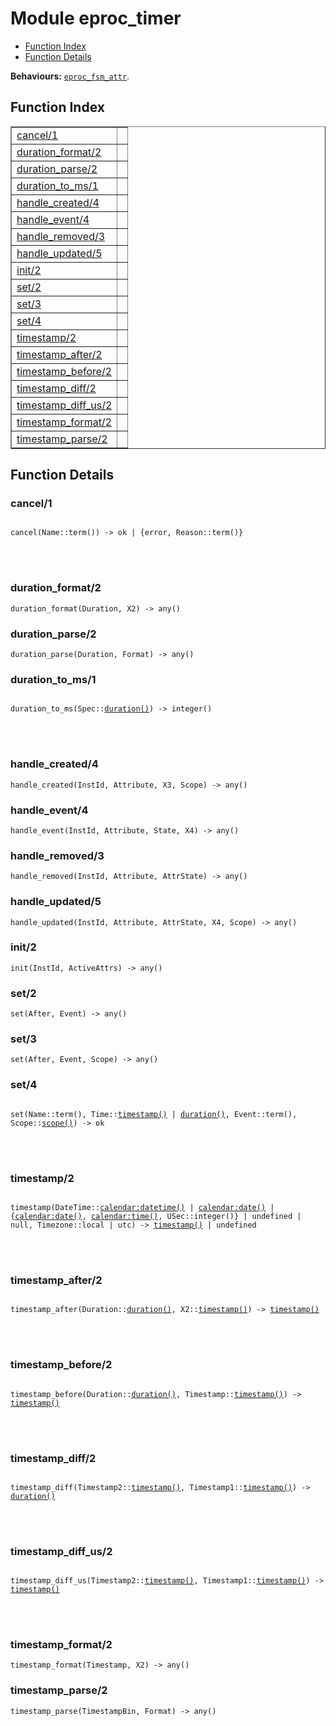 

# Module eproc_timer #
* [Function Index](#index)
* [Function Details](#functions)

__Behaviours:__ [`eproc_fsm_attr`](eproc_fsm_attr.md).
<a name="index"></a>

## Function Index ##


<table width="100%" border="1" cellspacing="0" cellpadding="2" summary="function index"><tr><td valign="top"><a href="#cancel-1">cancel/1</a></td><td></td></tr><tr><td valign="top"><a href="#duration_format-2">duration_format/2</a></td><td></td></tr><tr><td valign="top"><a href="#duration_parse-2">duration_parse/2</a></td><td></td></tr><tr><td valign="top"><a href="#duration_to_ms-1">duration_to_ms/1</a></td><td></td></tr><tr><td valign="top"><a href="#handle_created-4">handle_created/4</a></td><td></td></tr><tr><td valign="top"><a href="#handle_event-4">handle_event/4</a></td><td></td></tr><tr><td valign="top"><a href="#handle_removed-3">handle_removed/3</a></td><td></td></tr><tr><td valign="top"><a href="#handle_updated-5">handle_updated/5</a></td><td></td></tr><tr><td valign="top"><a href="#init-2">init/2</a></td><td></td></tr><tr><td valign="top"><a href="#set-2">set/2</a></td><td></td></tr><tr><td valign="top"><a href="#set-3">set/3</a></td><td></td></tr><tr><td valign="top"><a href="#set-4">set/4</a></td><td></td></tr><tr><td valign="top"><a href="#timestamp-2">timestamp/2</a></td><td></td></tr><tr><td valign="top"><a href="#timestamp_after-2">timestamp_after/2</a></td><td></td></tr><tr><td valign="top"><a href="#timestamp_before-2">timestamp_before/2</a></td><td></td></tr><tr><td valign="top"><a href="#timestamp_diff-2">timestamp_diff/2</a></td><td></td></tr><tr><td valign="top"><a href="#timestamp_diff_us-2">timestamp_diff_us/2</a></td><td></td></tr><tr><td valign="top"><a href="#timestamp_format-2">timestamp_format/2</a></td><td></td></tr><tr><td valign="top"><a href="#timestamp_parse-2">timestamp_parse/2</a></td><td></td></tr></table>


<a name="functions"></a>

## Function Details ##

<a name="cancel-1"></a>

### cancel/1 ###


<pre><code>
cancel(Name::term()) -&gt; ok | {error, Reason::term()}
</code></pre>

<br></br>



<a name="duration_format-2"></a>

### duration_format/2 ###

`duration_format(Duration, X2) -> any()`


<a name="duration_parse-2"></a>

### duration_parse/2 ###

`duration_parse(Duration, Format) -> any()`


<a name="duration_to_ms-1"></a>

### duration_to_ms/1 ###


<pre><code>
duration_to_ms(Spec::<a href="#type-duration">duration()</a>) -&gt; integer()
</code></pre>

<br></br>



<a name="handle_created-4"></a>

### handle_created/4 ###

`handle_created(InstId, Attribute, X3, Scope) -> any()`


<a name="handle_event-4"></a>

### handle_event/4 ###

`handle_event(InstId, Attribute, State, X4) -> any()`


<a name="handle_removed-3"></a>

### handle_removed/3 ###

`handle_removed(InstId, Attribute, AttrState) -> any()`


<a name="handle_updated-5"></a>

### handle_updated/5 ###

`handle_updated(InstId, Attribute, AttrState, X4, Scope) -> any()`


<a name="init-2"></a>

### init/2 ###

`init(InstId, ActiveAttrs) -> any()`


<a name="set-2"></a>

### set/2 ###

`set(After, Event) -> any()`


<a name="set-3"></a>

### set/3 ###

`set(After, Event, Scope) -> any()`


<a name="set-4"></a>

### set/4 ###


<pre><code>
set(Name::term(), Time::<a href="#type-timestamp">timestamp()</a> | <a href="#type-duration">duration()</a>, Event::term(), Scope::<a href="#type-scope">scope()</a>) -&gt; ok
</code></pre>

<br></br>



<a name="timestamp-2"></a>

### timestamp/2 ###


<pre><code>
timestamp(DateTime::<a href="calendar.md#type-datetime">calendar:datetime()</a> | <a href="calendar.md#type-date">calendar:date()</a> | {<a href="calendar.md#type-date">calendar:date()</a>, <a href="calendar.md#type-time">calendar:time()</a>, USec::integer()} | undefined | null, Timezone::local | utc) -&gt; <a href="#type-timestamp">timestamp()</a> | undefined
</code></pre>

<br></br>



<a name="timestamp_after-2"></a>

### timestamp_after/2 ###


<pre><code>
timestamp_after(Duration::<a href="#type-duration">duration()</a>, X2::<a href="#type-timestamp">timestamp()</a>) -&gt; <a href="#type-timestamp">timestamp()</a>
</code></pre>

<br></br>



<a name="timestamp_before-2"></a>

### timestamp_before/2 ###


<pre><code>
timestamp_before(Duration::<a href="#type-duration">duration()</a>, Timestamp::<a href="#type-timestamp">timestamp()</a>) -&gt; <a href="#type-timestamp">timestamp()</a>
</code></pre>

<br></br>



<a name="timestamp_diff-2"></a>

### timestamp_diff/2 ###


<pre><code>
timestamp_diff(Timestamp2::<a href="#type-timestamp">timestamp()</a>, Timestamp1::<a href="#type-timestamp">timestamp()</a>) -&gt; <a href="#type-duration">duration()</a>
</code></pre>

<br></br>



<a name="timestamp_diff_us-2"></a>

### timestamp_diff_us/2 ###


<pre><code>
timestamp_diff_us(Timestamp2::<a href="#type-timestamp">timestamp()</a>, Timestamp1::<a href="#type-timestamp">timestamp()</a>) -&gt; <a href="#type-timestamp">timestamp()</a>
</code></pre>

<br></br>



<a name="timestamp_format-2"></a>

### timestamp_format/2 ###

`timestamp_format(Timestamp, X2) -> any()`


<a name="timestamp_parse-2"></a>

### timestamp_parse/2 ###

`timestamp_parse(TimestampBin, Format) -> any()`


